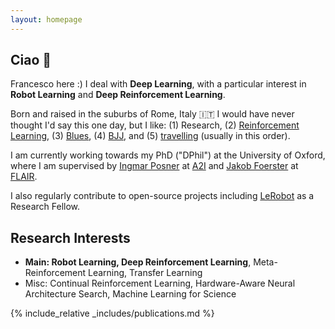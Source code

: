 ```yaml
---
layout: homepage
---
```


## Ciao 👋
Francesco here :) I deal with **Deep Learning**, with a particular interest in **Robot Learning** and **Deep Reinforcement Learning**.

Born and raised in the suburbs of Rome, Italy 🇮🇹 I would have never thought I'd say this one day, but I like:
(1) Research, (2) [Reinforcement Learning](https://x.com/_fracapuano/status/1517495613788721155/photo/1), (3) [Blues](https://open.spotify.com/album/5xQz73Q2PPi3xeoLrg1uce?si=J_T92eMcTASY3HJ0c2Zhsw), (4) [BJJ](http://fracapuano.github.io/personal/blog/2023/05/19/bjj.html), and (5) [travelling](http://fracapuano.github.io/personal/blog/2023/05/19/two-years-of-travels.html) (usually in this order).

I am currently working towards my PhD ("DPhil") at the University of Oxford, where I am supervised by [Ingmar Posner](https://eng.ox.ac.uk/people/ingmar-posner) at [A2I](https://ori.ox.ac.uk/labs/a2i) and [Jakob Foerster](https://www.jakobfoerster.com/) at [FLAIR](https://foersterlab.com/).

I also regularly contribute to open-source projects including [LeRobot](https://huggingface.co/lerobot) as a Research Fellow.

## Research Interests

- **Main: Robot Learning, Deep Reinforcement Learning**, Meta-Reinforcement Learning, Transfer Learning
- Misc: Continual Reinforcement Learning, Hardware-Aware Neural Architecture Search, Machine Learning for Science

<!-- {% include news.md %} -->

{% include_relative _includes/publications.md %}

<!-- {% include_relative _includes/services.md %} -->
